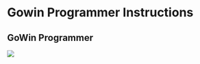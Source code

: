# Gowin Programmer Instructions

GoWin Programmer
-------------

![](https://github.com/siriokds/tangnano/images/Programmer_CableConfig_1.png)
